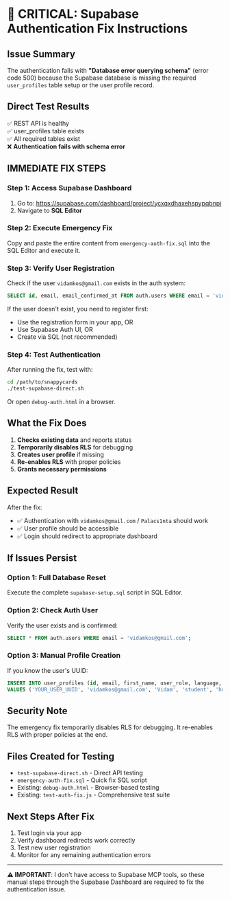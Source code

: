 # 🚨 CRITICAL: Supabase Authentication Fix Instructions

## Issue Summary
The authentication fails with **"Database error querying schema"** (error code 500) because the Supabase database is missing the required `user_profiles` table setup or the user profile record.

## Direct Test Results
✅ REST API is healthy  
✅ user_profiles table exists  
✅ All required tables exist  
❌ **Authentication fails with schema error**  

## IMMEDIATE FIX STEPS

### Step 1: Access Supabase Dashboard
1. Go to: https://supabase.com/dashboard/project/ycxqxdhaxehspypqbnpi
2. Navigate to **SQL Editor**

### Step 2: Execute Emergency Fix
Copy and paste the entire content from `emergency-auth-fix.sql` into the SQL Editor and execute it.

### Step 3: Verify User Registration
Check if the user `vidamkos@gmail.com` exists in the auth system:
```sql
SELECT id, email, email_confirmed_at FROM auth.users WHERE email = 'vidamkos@gmail.com';
```

If the user doesn't exist, you need to register first:
- Use the registration form in your app, OR
- Use Supabase Auth UI, OR  
- Create via SQL (not recommended)

### Step 4: Test Authentication
After running the fix, test with:
```bash
cd /path/to/snappycards
./test-supabase-direct.sh
```

Or open `debug-auth.html` in a browser.

## What the Fix Does

1. **Checks existing data** and reports status
2. **Temporarily disables RLS** for debugging
3. **Creates user profile** if missing
4. **Re-enables RLS** with proper policies
5. **Grants necessary permissions**

## Expected Result
After the fix:
- ✅ Authentication with `vidamkos@gmail.com` / `Palacs1nta` should work
- ✅ User profile should be accessible
- ✅ Login should redirect to appropriate dashboard

## If Issues Persist

### Option 1: Full Database Reset
Execute the complete `supabase-setup.sql` script in SQL Editor.

### Option 2: Check Auth User
Verify the user exists and is confirmed:
```sql
SELECT * FROM auth.users WHERE email = 'vidamkos@gmail.com';
```

### Option 3: Manual Profile Creation
If you know the user's UUID:
```sql
INSERT INTO user_profiles (id, email, first_name, user_role, language, country)
VALUES ('YOUR_USER_UUID', 'vidamkos@gmail.com', 'Vidam', 'student', 'hu', 'HU');
```

## Security Note
The emergency fix temporarily disables RLS for debugging. It re-enables RLS with proper policies at the end.

## Files Created for Testing
- `test-supabase-direct.sh` - Direct API testing
- `emergency-auth-fix.sql` - Quick fix SQL script
- Existing: `debug-auth.html` - Browser-based testing
- Existing: `test-auth-fix.js` - Comprehensive test suite

## Next Steps After Fix
1. Test login via your app
2. Verify dashboard redirects work correctly
3. Test new user registration
4. Monitor for any remaining authentication errors

---

**⚠️ IMPORTANT**: I don't have access to Supabase MCP tools, so these manual steps through the Supabase Dashboard are required to fix the authentication issue.